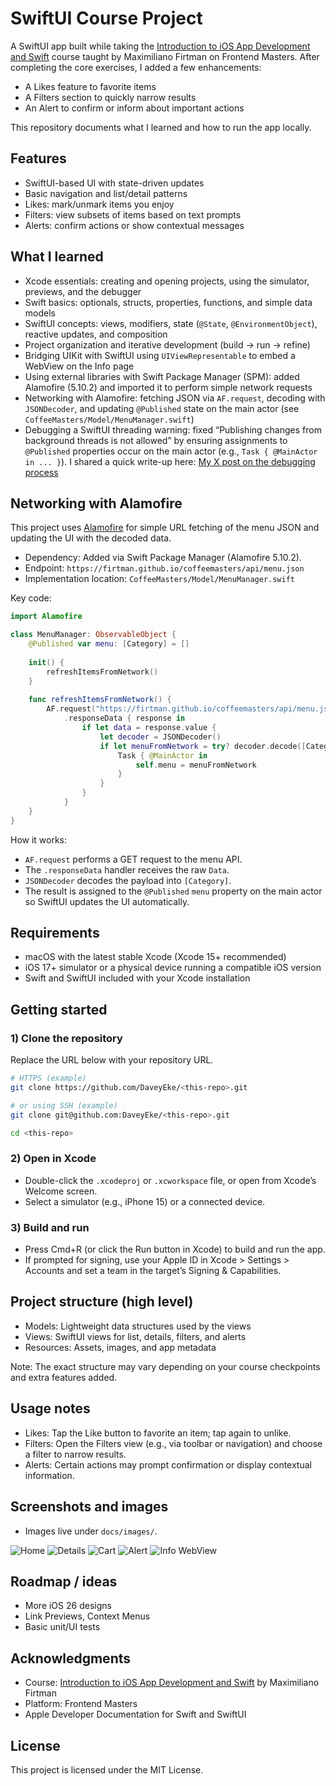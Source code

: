 # SwiftUI Course Project

A SwiftUI app built while taking the [Introduction to iOS App Development and Swift](https://frontendmasters.com/courses/swift-ios/) course taught by Maximiliano Firtman on Frontend Masters. After completing the core exercises, I added a few enhancements:
- A Likes feature to favorite items
- A Filters section to quickly narrow results
- An Alert to confirm or inform about important actions

This repository documents what I learned and how to run the app locally.

## Features

- SwiftUI-based UI with state-driven updates
- Basic navigation and list/detail patterns
- Likes: mark/unmark items you enjoy
- Filters: view subsets of items based on text prompts
- Alerts: confirm actions or show contextual messages

## What I learned

- Xcode essentials: creating and opening projects, using the simulator, previews, and the debugger
- Swift basics: optionals, structs, properties, functions, and simple data models
- SwiftUI concepts: views, modifiers, state (`@State`, `@EnvironmentObject`), reactive updates, and composition
- Project organization and iterative development (build → run → refine)
- Bridging UIKit with SwiftUI using `UIViewRepresentable` to embed a WebView on the Info page
- Using external libraries with Swift Package Manager (SPM): added Alamofire (5.10.2) and imported it to perform simple network requests
- Networking with Alamofire: fetching JSON via `AF.request`, decoding with `JSONDecoder`, and updating `@Published` state on the main actor (see `CoffeeMasters/Model/MenuManager.swift`)
- Debugging a SwiftUI threading warning: fixed “Publishing changes from background threads is not allowed” by ensuring assignments to `@Published` properties occur on the main actor (e.g., `Task { @MainActor in ... }`). I shared a quick write-up here: [My X post on the debugging process](https://twitter.com/1804davey/status/1980522212626214934)

## Networking with Alamofire

This project uses [Alamofire](https://github.com/Alamofire/Alamofire) for simple URL fetching of the menu JSON and updating the UI with the decoded data.

- Dependency: Added via Swift Package Manager (Alamofire 5.10.2).
- Endpoint: `https://firtman.github.io/coffeemasters/api/menu.json`
- Implementation location: `CoffeeMasters/Model/MenuManager.swift`

Key code:

```swift
import Alamofire

class MenuManager: ObservableObject {
    @Published var menu: [Category] = []
    
    init() {
        refreshItemsFromNetwork()
    }
    
    func refreshItemsFromNetwork() {
        AF.request("https://firtman.github.io/coffeemasters/api/menu.json")
            .responseData { response in
                if let data = response.value {
                    let decoder = JSONDecoder()
                    if let menuFromNetwork = try? decoder.decode([Category].self, from: data) {
                        Task { @MainActor in
                            self.menu = menuFromNetwork
                        }
                    }
                }
            }
    }
}
```

How it works:

- `AF.request` performs a GET request to the menu API.
- The `.responseData` handler receives the raw `Data`.
- `JSONDecoder` decodes the payload into `[Category]`.
- The result is assigned to the `@Published` `menu` property on the main actor so SwiftUI updates the UI automatically.

## Requirements

- macOS with the latest stable Xcode (Xcode 15+ recommended)
- iOS 17+ simulator or a physical device running a compatible iOS version
- Swift and SwiftUI included with your Xcode installation

## Getting started

### 1) Clone the repository

Replace the URL below with your repository URL.

```bash
# HTTPS (example)
git clone https://github.com/DaveyEke/<this-repo>.git

# or using SSH (example)
git clone git@github.com:DaveyEke/<this-repo>.git
```

```bash
cd <this-repo>
```

### 2) Open in Xcode

- Double-click the `.xcodeproj` or `.xcworkspace` file, or open from Xcode’s Welcome screen.
- Select a simulator (e.g., iPhone 15) or a connected device.

### 3) Build and run

- Press Cmd+R (or click the Run button in Xcode) to build and run the app.
- If prompted for signing, use your Apple ID in Xcode > Settings > Accounts and set a team in the target’s Signing & Capabilities.

## Project structure (high level)

- Models: Lightweight data structures used by the views
- Views: SwiftUI views for list, details, filters, and alerts
- Resources: Assets, images, and app metadata

Note: The exact structure may vary depending on your course checkpoints and extra features added.

## Usage notes

- Likes: Tap the Like button to favorite an item; tap again to unlike.
- Filters: Open the Filters view (e.g., via toolbar or navigation) and choose a filter to narrow results.
- Alerts: Certain actions may prompt confirmation or display contextual information.

## Screenshots and images

- Images live under `docs/images/`.

![Home](docs/images/home.png)
![Details](docs/images/details.png)
![Cart](docs/images/cart.png)
![Alert](docs/images/alert.png)
![Info WebView](docs/images/infowebview.png)

## Roadmap / ideas

- More iOS 26 designs
- Link Previews, Context Menus
- Basic unit/UI tests

## Acknowledgments

- Course: [Introduction to iOS App Development and Swift](https://frontendmasters.com/courses/swift-ios/) by Maximiliano Firtman
- Platform: Frontend Masters
- Apple Developer Documentation for Swift and SwiftUI

## License

This project is licensed under the MIT License.

